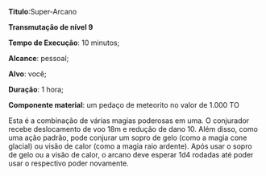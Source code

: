 **Titulo**:Super-Arcano

**Transmutação de nível 9**

**Tempo de Execução**: 10 minutos;

**Alcance**: pessoal;

**Alvo**: você;

**Duração**: 1 hora;

**Componente material**: um pedaço de meteorito no valor de 1.000 TO

Esta é a combinação de várias magias 
poderosas em uma. O conjurador recebe 
deslocamento de voo 18m e redução de 
dano 10. Além disso, como uma ação 
padrão, pode conjurar um sopro de gelo 
(como a magia cone glacial) ou visão de 
calor (como a magia raio ardente). Após 
usar o sopro de gelo ou a visão de calor, o 
arcano deve esperar 1d4 rodadas até poder usar o respectivo poder novamente.
